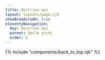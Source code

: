 ```yaml
---
title: doctrine api
layout: layouts/page.njk
showBreadcrumb: true
eleventyNavigation:
  key: doctrine api
  parent: Socle archi
  order: 5
---
```




{% include "components/back_to_top.njk" %}

